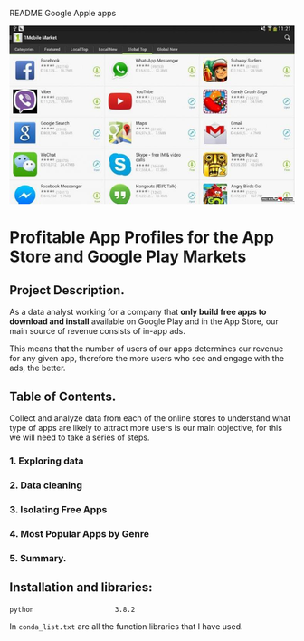 README Google Apple apps

![header.jpg](header.jpg)

# Profitable App Profiles for the App Store and Google Play Markets


## Project Description.


As a data analyst working for a company that **only build free apps to download and install** available on Google Play and in the App Store, our main source of revenue consists of in-app ads. 

This means that the number of users of our apps determines our revenue for any given app, therefore the more users who see and engage with the ads, the better.




## Table of Contents.


 Collect and analyze data from each of the online stores to understand what type of apps are likely to attract more users is our main objective, for this we will need to take a series of steps.

 
### 1. Exploring data </a>

### 2. Data cleaning 

### 3. Isolating Free Apps 

### 4. Most Popular Apps by Genre

### 5. Summary.


## Installation and libraries:

`python                    3.8.2`

In `conda_list.txt` are all the function libraries that I have used.

